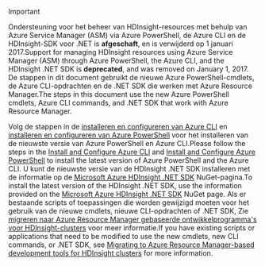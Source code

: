 > [!IMPORTANT]
> <span data-ttu-id="dadc4-101">Ondersteuning voor het beheer van HDInsight-resources met behulp van Azure Service Manager (ASM) via Azure PowerShell, de Azure CLI en de HDInsight-SDK voor .NET is **afgeschaft**, en is verwijderd op 1 januari 2017.</span><span class="sxs-lookup"><span data-stu-id="dadc4-101">Support for managing HDInsight resources using Azure Service Manager (ASM) through Azure PowerShell, the Azure CLI, and the HDInsight .NET SDK is **deprecated**, and was removed on January 1, 2017.</span></span> <span data-ttu-id="dadc4-102">De stappen in dit document gebruikt de nieuwe Azure PowerShell-cmdlets, de Azure CLI-opdrachten en de .NET SDK die werken met Azure Resource Manager.</span><span class="sxs-lookup"><span data-stu-id="dadc4-102">The steps in this document use the new Azure PowerShell cmdlets, Azure CLI commands, and .NET SDK that work with Azure Resource Manager.</span></span>
> 
> <span data-ttu-id="dadc4-103">Volg de stappen in de [installeren en configureren van Azure CLI](../articles/cli-install-nodejs.md) en [installeren en configureren van Azure PowerShell](/powershell/azureps-cmdlets-docs) voor het installeren van de nieuwste versie van Azure PowerShell en Azure CLI.</span><span class="sxs-lookup"><span data-stu-id="dadc4-103">Please follow the steps in the [Install and Configure Azure CLI](../articles/cli-install-nodejs.md) and [Install and Configure Azure PowerShell](/powershell/azureps-cmdlets-docs) to install the latest version of Azure PowerShell and the Azure CLI.</span></span> <span data-ttu-id="dadc4-104">U kunt de nieuwste versie van de HDInsight .NET SDK installeren met de informatie op de [Microsoft Azure HDInsight .NET SDK](https://www.nuget.org/packages/Microsoft.WindowsAzure.Management.HDInsight/) NuGet-pagina.</span><span class="sxs-lookup"><span data-stu-id="dadc4-104">To install the latest version of the HDInsight .NET SDK, use the information provided on the [Microsoft Azure HDInsight .NET SDK](https://www.nuget.org/packages/Microsoft.WindowsAzure.Management.HDInsight/) NuGet page.</span></span> <span data-ttu-id="dadc4-105">Als er bestaande scripts of toepassingen die worden gewijzigd moeten voor het gebruik van de nieuwe cmdlets, nieuwe CLI-opdrachten of .NET SDK, Zie [migreren naar Azure Resource Manager gebaseerde ontwikkelprogramma's voor HDInsight-clusters](../articles/hdinsight/hdinsight-hadoop-development-using-azure-resource-manager.md) voor meer informatie.</span><span class="sxs-lookup"><span data-stu-id="dadc4-105">If you have existing scripts or applications that need to be modified to use the new cmdlets, new CLI commands, or .NET SDK, see [Migrating to Azure Resource Manager-based development tools for HDInsight clusters](../articles/hdinsight/hdinsight-hadoop-development-using-azure-resource-manager.md) for more information.</span></span>
> 
> 

